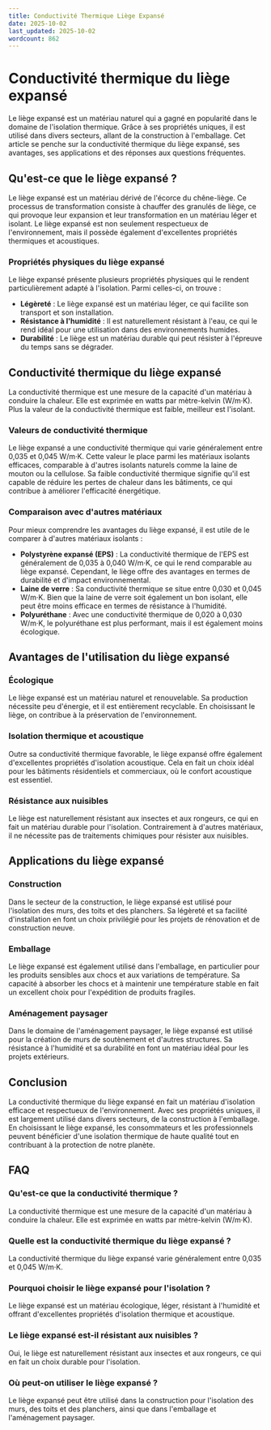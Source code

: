 ```yaml
---
title: Conductivité Thermique Liège Expansé
date: 2025-10-02
last_updated: 2025-10-02
wordcount: 862
---
```


# Conductivité thermique du liège expansé

Le liège expansé est un matériau naturel qui a gagné en popularité dans le domaine de l'isolation thermique. Grâce à ses propriétés uniques, il est utilisé dans divers secteurs, allant de la construction à l'emballage. Cet article se penche sur la conductivité thermique du liège expansé, ses avantages, ses applications et des réponses aux questions fréquentes.

## Qu'est-ce que le liège expansé ?

Le liège expansé est un matériau dérivé de l'écorce du chêne-liège. Ce processus de transformation consiste à chauffer des granulés de liège, ce qui provoque leur expansion et leur transformation en un matériau léger et isolant. Le liège expansé est non seulement respectueux de l'environnement, mais il possède également d'excellentes propriétés thermiques et acoustiques.

### Propriétés physiques du liège expansé

Le liège expansé présente plusieurs propriétés physiques qui le rendent particulièrement adapté à l'isolation. Parmi celles-ci, on trouve :

- **Légèreté** : Le liège expansé est un matériau léger, ce qui facilite son transport et son installation.
- **Résistance à l'humidité** : Il est naturellement résistant à l'eau, ce qui le rend idéal pour une utilisation dans des environnements humides.
- **Durabilité** : Le liège est un matériau durable qui peut résister à l'épreuve du temps sans se dégrader.

## Conductivité thermique du liège expansé

La conductivité thermique est une mesure de la capacité d'un matériau à conduire la chaleur. Elle est exprimée en watts par mètre-kelvin (W/m·K). Plus la valeur de la conductivité thermique est faible, meilleur est l'isolant.

### Valeurs de conductivité thermique

Le liège expansé a une conductivité thermique qui varie généralement entre 0,035 et 0,045 W/m·K. Cette valeur le place parmi les matériaux isolants efficaces, comparable à d'autres isolants naturels comme la laine de mouton ou la cellulose. Sa faible conductivité thermique signifie qu'il est capable de réduire les pertes de chaleur dans les bâtiments, ce qui contribue à améliorer l'efficacité énergétique.

### Comparaison avec d'autres matériaux

Pour mieux comprendre les avantages du liège expansé, il est utile de le comparer à d'autres matériaux isolants :

- **Polystyrène expansé (EPS)** : La conductivité thermique de l'EPS est généralement de 0,035 à 0,040 W/m·K, ce qui le rend comparable au liège expansé. Cependant, le liège offre des avantages en termes de durabilité et d'impact environnemental.
- **Laine de verre** : Sa conductivité thermique se situe entre 0,030 et 0,045 W/m·K. Bien que la laine de verre soit également un bon isolant, elle peut être moins efficace en termes de résistance à l'humidité.
- **Polyuréthane** : Avec une conductivité thermique de 0,020 à 0,030 W/m·K, le polyuréthane est plus performant, mais il est également moins écologique.

## Avantages de l'utilisation du liège expansé

### Écologique

Le liège expansé est un matériau naturel et renouvelable. Sa production nécessite peu d'énergie, et il est entièrement recyclable. En choisissant le liège, on contribue à la préservation de l'environnement.

### Isolation thermique et acoustique

Outre sa conductivité thermique favorable, le liège expansé offre également d'excellentes propriétés d'isolation acoustique. Cela en fait un choix idéal pour les bâtiments résidentiels et commerciaux, où le confort acoustique est essentiel.

### Résistance aux nuisibles

Le liège est naturellement résistant aux insectes et aux rongeurs, ce qui en fait un matériau durable pour l'isolation. Contrairement à d'autres matériaux, il ne nécessite pas de traitements chimiques pour résister aux nuisibles.

## Applications du liège expansé

### Construction

Dans le secteur de la construction, le liège expansé est utilisé pour l'isolation des murs, des toits et des planchers. Sa légèreté et sa facilité d'installation en font un choix privilégié pour les projets de rénovation et de construction neuve.

### Emballage

Le liège expansé est également utilisé dans l'emballage, en particulier pour les produits sensibles aux chocs et aux variations de température. Sa capacité à absorber les chocs et à maintenir une température stable en fait un excellent choix pour l'expédition de produits fragiles.

### Aménagement paysager

Dans le domaine de l'aménagement paysager, le liège expansé est utilisé pour la création de murs de soutènement et d'autres structures. Sa résistance à l'humidité et sa durabilité en font un matériau idéal pour les projets extérieurs.

## Conclusion

La conductivité thermique du liège expansé en fait un matériau d'isolation efficace et respectueux de l'environnement. Avec ses propriétés uniques, il est largement utilisé dans divers secteurs, de la construction à l'emballage. En choisissant le liège expansé, les consommateurs et les professionnels peuvent bénéficier d'une isolation thermique de haute qualité tout en contribuant à la protection de notre planète.

## FAQ

### Qu'est-ce que la conductivité thermique ?

La conductivité thermique est une mesure de la capacité d'un matériau à conduire la chaleur. Elle est exprimée en watts par mètre-kelvin (W/m·K).

### Quelle est la conductivité thermique du liège expansé ?

La conductivité thermique du liège expansé varie généralement entre 0,035 et 0,045 W/m·K.

### Pourquoi choisir le liège expansé pour l'isolation ?

Le liège expansé est un matériau écologique, léger, résistant à l'humidité et offrant d'excellentes propriétés d'isolation thermique et acoustique.

### Le liège expansé est-il résistant aux nuisibles ?

Oui, le liège est naturellement résistant aux insectes et aux rongeurs, ce qui en fait un choix durable pour l'isolation.

### Où peut-on utiliser le liège expansé ?

Le liège expansé peut être utilisé dans la construction pour l'isolation des murs, des toits et des planchers, ainsi que dans l'emballage et l'aménagement paysager.